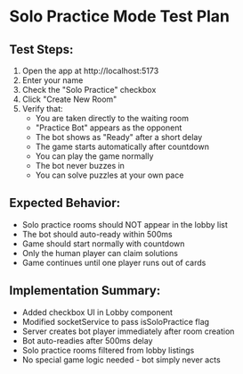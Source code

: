 # Solo Practice Mode Test Plan

## Test Steps:

1. Open the app at http://localhost:5173
2. Enter your name
3. Check the "Solo Practice" checkbox
4. Click "Create New Room"
5. Verify that:
   - You are taken directly to the waiting room
   - "Practice Bot" appears as the opponent
   - The bot shows as "Ready" after a short delay
   - The game starts automatically after countdown
   - You can play the game normally
   - The bot never buzzes in
   - You can solve puzzles at your own pace

## Expected Behavior:
- Solo practice rooms should NOT appear in the lobby list
- The bot should auto-ready within 500ms
- Game should start normally with countdown
- Only the human player can claim solutions
- Game continues until one player runs out of cards

## Implementation Summary:
- Added checkbox UI in Lobby component
- Modified socketService to pass isSoloPractice flag
- Server creates bot player immediately after room creation
- Bot auto-readies after 500ms delay
- Solo practice rooms filtered from lobby listings
- No special game logic needed - bot simply never acts